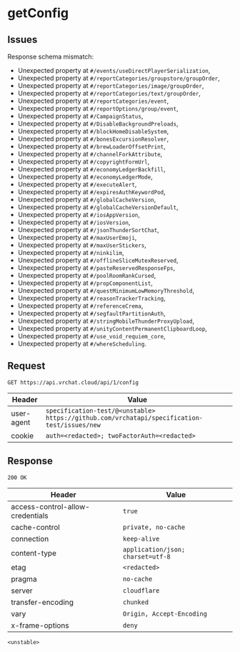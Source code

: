 # getConfig

## Issues
Response schema mismatch:
* Unexpected property at ``#/events/useDirectPlayerSerialization``,
* Unexpected property at ``#/reportCategories/groupstore/groupOrder``,
* Unexpected property at ``#/reportCategories/image/groupOrder``,
* Unexpected property at ``#/reportCategories/text/groupOrder``,
* Unexpected property at ``#/reportCategories/event``,
* Unexpected property at ``#/reportOptions/group/event``,
* Unexpected property at ``#/CampaignStatus``,
* Unexpected property at ``#/DisableBackgroundPreloads``,
* Unexpected property at ``#/blockHomeDisableSystem``,
* Unexpected property at ``#/bonesExcursionResolver``,
* Unexpected property at ``#/brewLoaderOffsetPrint``,
* Unexpected property at ``#/channelForkAttribute``,
* Unexpected property at ``#/copyrightFormUrl``,
* Unexpected property at ``#/economyLedgerBackfill``,
* Unexpected property at ``#/economyLedgerMode``,
* Unexpected property at ``#/executeAlert``,
* Unexpected property at ``#/expiresAuthKeywordPod``,
* Unexpected property at ``#/globalCacheVersion``,
* Unexpected property at ``#/globalCacheVersionDefault``,
* Unexpected property at ``#/iosAppVersion``,
* Unexpected property at ``#/iosVersion``,
* Unexpected property at ``#/jsonThunderSortChat``,
* Unexpected property at ``#/maxUserEmoji``,
* Unexpected property at ``#/maxUserStickers``,
* Unexpected property at ``#/ninkilim``,
* Unexpected property at ``#/offlineSliceMutexReserved``,
* Unexpected property at ``#/pasteReservedResponseFps``,
* Unexpected property at ``#/poolRoomRankCursed``,
* Unexpected property at ``#/propComponentList``,
* Unexpected property at ``#/questMinimumLowMemoryThreshold``,
* Unexpected property at ``#/reasonTrackerTracking``,
* Unexpected property at ``#/referenceCrema``,
* Unexpected property at ``#/segfaultPartitionAuth``,
* Unexpected property at ``#/stringMobileThunderProxyUpload``,
* Unexpected property at ``#/unityContentPermanentClipboardLoop``,
* Unexpected property at ``#/use_void_requiem_core``,
* Unexpected property at ``#/whereScheduling``.
## Request
`GET https://api.vrchat.cloud/api/1/config`

| Header | Value |
| ------ | ----- |
| user-agent | `specification-test/@<unstable> https://github.com/vrchatapi/specification-test/issues/new` |
| cookie | `auth=<redacted>; twoFactorAuth=<redacted>` |


## Response
`200 OK`

| Header | Value |
| ------ | ----- |
| access-control-allow-credentials | `true` |
| cache-control | `private, no-cache` |
| connection | `keep-alive` |
| content-type | `application/json; charset=utf-8` |
| etag | `<redacted>` |
| pragma | `no-cache` |
| server | `cloudflare` |
| transfer-encoding | `chunked` |
| vary | `Origin, Accept-Encoding` |
| x-frame-options | `deny` |

```jsonc
<unstable>
```
